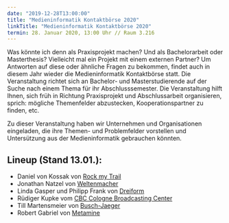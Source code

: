 ```yaml
---
date: "2019-12-28T13:00:00"
title: "Medieninformatik Kontaktbörse 2020"
linkTitle: "Medieninformatik Kontaktbörse 2020"
termin: 28. Januar 2020, 13:00 Uhr // Raum 3.216
---
```

Was könnte ich denn als Praxisprojekt machen? Und als Bachelorarbeit oder Masterthesis? Vielleicht mal ein Projekt mit einem externen Partner? Um Antworten auf diese oder ähnliche Fragen zu bekommen, findet auch in diesem Jahr wieder die Medieninformatik Kontaktbörse statt. Die Veranstaltung richtet sich an Bachelor- und Masterstudierende auf der Suche nach einem Thema für ihr Abschlusssemester. Die Veranstaltung hilft Ihnen, sich früh in Richtung Praxisprojekt und Abschlussarbeit organisieren, sprich: mögliche Themenfelder abzustecken, Kooperationspartner zu finden, etc.

Zu dieser Veranstaltung haben wir Unternehmen und Organisationen eingeladen, die ihre Themen- und Problemfelder vorstellen und Untersützung aus der Medieninformatik gebrauchen könnten.

## Lineup (Stand 13.01.):
- Daniel von Kossak von [Rock my Trail](https://rockmytrail.de/ueber-uns/)
- Jonathan Natzel von [Weltenmacher](https://www.weltenmacher.de/)
- Linda Gasper und Philipp Frank von [Dreiform](https://dreiform.de/)
- Rüdiger Kupke vom [CBC Cologne Broadcasting Center](https://www.cbc.de/)
- Till Martensmeier von [Busch-Jaeger](https://www.busch-jaeger.de/)
- Robert Gabriel von [Metamine](https://metamine.de/)
